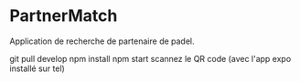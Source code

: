 # PartnerMatch

Application de recherche de partenaire de padel.

git pull develop
npm install
npm start
scannez le QR code (avec l'app expo installé sur tel)
